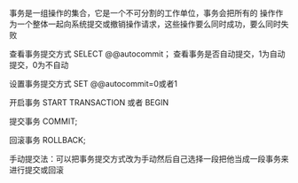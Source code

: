 事务是一组操作的集合，它是一个不可分割的工作单位，事务会把所有的 操作作为一个整体一起向系统提交或撤销操作请求，这些操作要么同时成功，要么同时失败

查看事务提交方式
SELECT @@autocommit；
查看事务是否自动提交，1为自动提交，0为不自动


设置事务提交方式
SET @@autocommit=0或者1



开启事务
START TRANSACTION 或者 BEGIN


提交事务
COMMIT;


回滚事务
ROLLBACK;


手动提交法：可以把事务提交方式改为手动然后自己选择一段把他当成一段事务来进行提交或回滚


